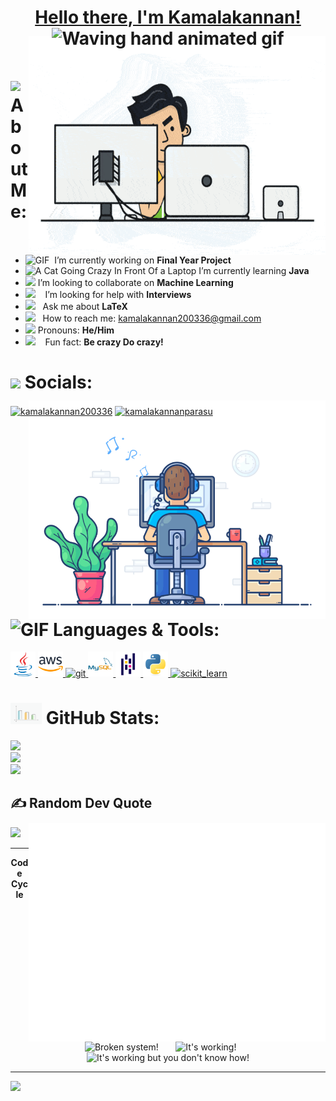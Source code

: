 # <h1 align="center">  [Hello there, I'm Kamalakannan!](https://github.com/Kamalakannan1) <img src="https://raw.githubusercontent.com/nixin72/nixin72/master/wave.gif" alt="Waving hand animated gif" height="45" width="45" />

<img src="https://github.com/Kamalakannan1/Kamalakannan1/blob/main/git_readme.gif" alt="A Developer Sitting In Front Of a Computer" style="margin-top:-40px" align="right" width="475" height="350" />

# <img align="center" src="https://emojis.slackmojis.com/emojis/images/1584726375/8272/blob-cool.gif?1584726375" width="28" /> About Me:
- <img alt="GIF" src="https://github.com/SP-XD/SP-XD/blob/main/images/Developer.gif" width="25" /> &nbsp;I’m currently working on **Final Year Project**
- <img src="https://media.giphy.com/media/WUlplcMpOCEmTGBtBW/giphy.gif" alt="A Cat Going Crazy In Front Of a Laptop" width="25"> I’m currently learning **Java**
- <img src="https://media.giphy.com/media/LnQjpWaON8nhr21vNW/giphy.gif" width="30"> I’m looking to collaborate on **Machine Learning**
- <img src="https://github.com/SP-XD/SP-XD/blob/main/images/hyperkitty.gif?raw=true" width="20" />&nbsp;&nbsp;&nbsp; I’m looking for help with **Interviews**
- <img src="https://github.com/SP-XD/SP-XD/blob/main/images/message.gif?raw=true" width="25" />&nbsp;&nbsp; Ask me about **LaTeX**
- <img src="https://github.com/SP-XD/SP-XD/blob/main/images/letterbox.gif?raw=true" width="25" /> &nbsp; How to reach me: kamalakannan200336@gmail.com
- <img src="https://media.giphy.com/media/12oufCB0MyZ1Go/giphy.gif" width="30"> Pronouns: **He/Him**
- <img src="https://github.com/SP-XD/SP-XD/blob/main/images/lightning.gif?raw=true" width="12" />&nbsp;&nbsp;&nbsp;&nbsp;Fun fact: **Be crazy Do crazy!**

# <img src="https://media.giphy.com/media/VgCDAzcKvsR6OM0uWg/giphy.gif" width="50">  Socials:
<p align="left">
<a href="https://linkedin.com/in/kamalakannan200336" target="blank"><img align="center" src="https://raw.githubusercontent.com/rahuldkjain/github-profile-readme-generator/master/src/images/icons/Social/linked-in-alt.svg" alt="kamalakannan200336" height="30" width="40" /></a>
<a href="https://kaggle.com/kamalakannanparasu" target="blank"><img align="center" src="https://raw.githubusercontent.com/rahuldkjain/github-profile-readme-generator/master/src/images/icons/Social/kaggle.svg" alt="kamalakannanparasu" height="30" width="40" /></a>
</p>

<img src="https://github.com/Kamalakannan1/Kamalakannan1/blob/main/dev-working_rounded.gif" alt="A Developer Sitting In Front Of a Computer" style="margin-top:-40px" align="right" width="475" height="350" />

# <img alt="GIF" src="https://github.com/SP-XD/SP-XD/blob/main/images/Developer.gif" width="50" /> Languages & Tools:
<p align="left"> <a href="https://www.java.com" target="_blank" rel="noreferrer"> <img src="https://raw.githubusercontent.com/devicons/devicon/master/icons/java/java-original.svg" alt="java" width="40" height="40"/> </a> <a href="https://aws.amazon.com" target="_blank" rel="noreferrer"> <img src="https://raw.githubusercontent.com/devicons/devicon/master/icons/amazonwebservices/amazonwebservices-original-wordmark.svg" alt="aws" width="40" height="40"/> </a> <a href="https://git-scm.com/" target="_blank" rel="noreferrer"> <img src="https://www.vectorlogo.zone/logos/git-scm/git-scm-icon.svg" alt="git" width="40" height="40"/> </a>  <a href="https://www.mysql.com/" target="_blank" rel="noreferrer"> <img src="https://raw.githubusercontent.com/devicons/devicon/master/icons/mysql/mysql-original-wordmark.svg" alt="mysql" width="40" height="40"/> </a> <a href="https://pandas.pydata.org/" target="_blank" rel="noreferrer"> <img src="https://raw.githubusercontent.com/devicons/devicon/2ae2a900d2f041da66e950e4d48052658d850630/icons/pandas/pandas-original.svg" alt="pandas" width="40" height="40"/> </a> <a href="https://www.python.org" target="_blank" rel="noreferrer"> <img src="https://raw.githubusercontent.com/devicons/devicon/master/icons/python/python-original.svg" alt="python" width="40" height="40"/> </a> <a href="https://scikit-learn.org/" target="_blank" rel="noreferrer"> <img src="https://upload.wikimedia.org/wikipedia/commons/0/05/Scikit_learn_logo_small.svg" alt="scikit_learn" width="40" height="40"/> </a> </p>

# <img alt="GIF" src="https://github.com/Kamalakannan1/Kamalakannan1/blob/main/stats.gif" width="50" /> GitHub Stats:
![](https://github-readme-stats-sigma-five.vercel.app/api?username=Kamalakannan1&theme=city_light&hide_border=false&include_all_commits=false&count_private=false)<br/>
![](https://github-readme-streak-stats.herokuapp.com/?user=Kamalakannan1&theme=city_light&hide_border=false)<br/>
![](https://github-readme-stats-sigma-five.vercel.app/api/top-langs/?username=Kamalakannan1&theme=city_light&hide_border=false&include_all_commits=false&count_private=false&layout=compact)

## ✍️ Random Dev Quote
![](https://quotes-github-readme.vercel.app/api?type=horizontal&theme=light)

<img src="https://github.com/Kamalakannan1/Kamalakannan1/blob/main/wavey.gif" alt="A Developer Sitting In Front Of a Computer" style="margin-top:-40px" align="right" width="475" height="350" />

<div align="center" width="50">
<hr></hr>

**Code Cycle**<br>

<img src="https://raw.githubusercontent.com/Tarikul-Islam-Anik/Animated-Fluent-Emojis/master/Emojis/Smilies/Face%20with%20Spiral%20Eyes.png" width="10%" alt="Broken system!"/> 
&nbsp;&nbsp;&nbsp;&nbsp;&nbsp;
<img src="https://raw.githubusercontent.com/Tarikul-Islam-Anik/Animated-Fluent-Emojis/master/Emojis/Smilies/Relieved%20Face.png" width="10%" alt="It's working!"/> &nbsp;&nbsp;&nbsp;&nbsp;&nbsp;
<img src="https://raw.githubusercontent.com/Tarikul-Islam-Anik/Animated-Fluent-Emojis/master/Emojis/Smilies/Astonished%20Face.png" width="10%" alt="It's working but you don't know how!"/><br>
</div>


---
[![](https://visitcount.itsvg.in/api?id=Kamalakannan1&icon=0&color=12)](https://visitcount.itsvg.in)
